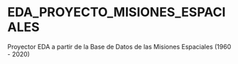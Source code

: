 # EDA_PROYECTO_MISIONES_ESPACIALES
Proyector EDA a partir de la Base de Datos de las Misiones Espaciales (1960 - 2020) 
